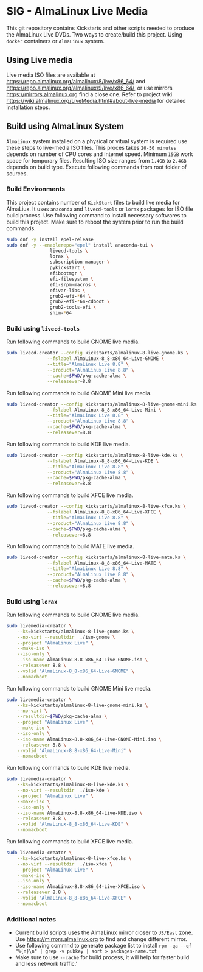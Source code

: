 # SIG - AlmaLinux Live Media

This git repository contains Kickstarts and other scripts needed to produce the AlmaLinux Live DVDs. Two ways to create/build this project. Using `docker` containers or `AlmaLinux` system.

## Using Live media

Live media ISO files are available at https://repo.almalinux.org/almalinux/8/live/x86_64/ and https://repo.almalinux.org/almalinux/9/live/x86_64/, or use mirrors https://mirrors.almalinux.org find a close one. Refer to project wiki https://wiki.almalinux.org/LiveMedia.html#about-live-media for detailed installation steps.

## Build using AlmaLinux System

`AlmaLinux` system installed on a physical or vitual system is required use these steps to live-media ISO files. This proces takes `20-50 minutes` depends on number of CPU cores and internet speed. Minimum `15GB` work space for temporary files. Resulting ISO size ranges from `1.4GB` to `2.4GB` depends on build type. Execute following commands from root folder of sources.


### Build Environments

This project contains number of `KickStart` files to build live media for AlmaLiux. It uses `anaconda` and `livecd-tools` or `lorax` packages for ISO file build process. Use following command to install necessary softwares to build this project. Make sure to reboot the system prior to run the build commands.

```sh
sudo dnf -y install epel-release
sudo dnf -y --enablerepo="epel" install anaconda-tui \
                livecd-tools \
                lorax \
                subscription-manager \
                pykickstart \
                efibootmgr \
                efi-filesystem \
                efi-srpm-macros \
                efivar-libs \
                grub2-efi-*64 \
                grub2-efi-*64-cdboot \
                grub2-tools-efi \
                shim-*64
```

### Build using `livecd-tools`

Run following commands to build GNOME live media.

```sh
sudo livecd-creator --config kickstarts/almalinux-8-live-gnome.ks \
               --fslabel AlmaLinux-8_8-x86_64-Live-GNOME \
               --title="AlmaLinux Live 8.8" \
               --product="AlmaLinux Live 8.8" \
               --cache=$PWD/pkg-cache-alma \
               --releasever=8.8
```

Run following commands to build GNOME Mini live media.

```sh
sudo livecd-creator --config kickstarts/almalinux-8-live-gnome-mini.ks \
               --fslabel AlmaLinux-8_8-x86_64-Live-Mini \
               --title="AlmaLinux Live 8.8" \
               --product="AlmaLinux Live 8.8" \
               --cache=$PWD/pkg-cache-alma \
               --releasever=8.8
```

Run following commands to build KDE live media.

```sh
sudo livecd-creator --config kickstarts/almalinux-8-live-kde.ks \
               --fslabel AlmaLinux-8_8-x86_64-Live-KDE \
               --title="AlmaLinux Live 8.8" \
               --product="AlmaLinux Live 8.8" \
               --cache=$PWD/pkg-cache-alma \
               --releasever=8.8
```

Run following commands to build XFCE live media.

```sh
sudo livecd-creator --config kickstarts/almalinux-8-live-xfce.ks \
               --fslabel AlmaLinux-8_8-x86_64-Live-XFCE \
               --title="AlmaLinux Live 8.8" \
               --product="AlmaLinux Live 8.8" \
               --cache=$PWD/pkg-cache-alma \
               --releasever=8.8
```

Run following commands to build MATE live media.

```sh
sudo livecd-creator --config kickstarts/almalinux-8-live-mate.ks \
               --fslabel AlmaLinux-8_8-x86_64-Live-MATE \
               --title="AlmaLinux Live 8.8" \
               --product="AlmaLinux Live 8.8" \
               --cache=$PWD/pkg-cache-alma \
               --releasever=8.8
```


### Build using `lorax`

Run following commands to build GNOME live media.

```sh
sudo livemedia-creator \
    --ks=kickstarts/almalinux-8-live-gnome.ks \
    --no-virt --resultdir  ./iso-gnome \
    --project "AlmaLinux Live" \
    --make-iso \
    --iso-only \
    --iso-name AlmaLinux-8.8-x86_64-Live-GNOME.iso \
    --releasever 8.8 \
    --volid "AlmaLinux-8_8-x86_64-Live-GNOME" \
    --nomacboot
```

Run following commands to build GNOME Mini live media.

```sh
sudo livemedia-creator \
    --ks=kickstarts/almalinux-8-live-gnome-mini.ks \
    --no-virt \
    --resultdir=$PWD/pkg-cache-alma \
    --project "AlmaLinux Live" \
    --make-iso \
    --iso-only \
    --iso-name AlmaLinux-8.8-x86_64-Live-GNOME-Mini.iso \
    --releasever 8.8 \
    --volid "AlmaLinux-8_8-x86_64-Live-Mini" \
    --nomacboot
```

Run following commands to build KDE live media.

```sh
sudo livemedia-creator \
    --ks=kickstarts/almalinux-8-live-kde.ks \
    --no-virt --resultdir  ./iso-kde \
    --project "AlmaLinux Live" \
    --make-iso \
    --iso-only \
    --iso-name AlmaLinux-8.8-x86_64-Live-KDE.iso \
    --releasever 8.8 \
    --volid "AlmaLinux-8_8-x86_64-Live-KDE" \
    --nomacboot
```

Run following commands to build XFCE live media.

```sh
sudo livemedia-creator \
    --ks=kickstarts/almalinux-8-live-xfce.ks \
    --no-virt --resultdir  ./iso-xfce \
    --project "AlmaLinux Live" \
    --make-iso \
    --iso-only \
    --iso-name AlmaLinux-8.8-x86_64-Live-XFCE.iso \
    --releasever 8.8 \
    --volid "AlmaLinux-8_8-x86_64-Live-XFCE" \
    --nomacboot
```

### Additional notes

* Current build scripts uses the AlmaLinux mirror closer to `US/East` zone. Use https://mirrors.almalinux.org to find and change different mirror.
* Use following commnd to generate package list to install `rpm -qa --qf "%{n}\n" | grep -v pubkey | sort > packages-name.txt`
* Make sure to use `--cache` for build process, it will help for faster build and less network traffic.'
